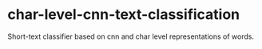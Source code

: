 # char-level-cnn-text-classification
Short-text classifier based on cnn and char level representations of words.
